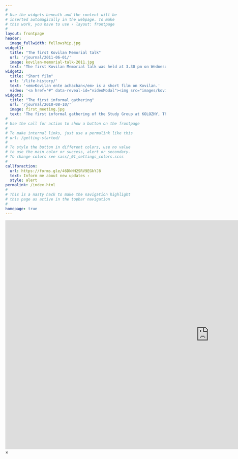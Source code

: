 ```yaml
---
#
# Use the widgets beneath and the content will be
# inserted automagically in the webpage. To make
# this work, you have to use › layout: frontpage
#
layout: frontpage
header:
  image_fullwidth: fellowship.jpg
widget1:
  title: "The first Kovilan Memorial talk"
  url: '/journal/2011-06-01/'
  image: kovilan-memorial-talk-2011.jpg
  text: 'The first Kovilan Memorial talk was held at 3.30 pm on Wednesday, 1-6-2011, at the Kerala Sahitya Akademy Audutorium, in Thrissur, Kerala.'
widget2:
  title: "Short film"
  url: '/life-history/'
  text: '<em>Kovilan ente achachan</em> is a short film on Kovilan.'
  video: '<a href="#" data-reveal-id="videoModal"><img src="images/kovilan-ente-achachan.png" width="302" height="182" alt=""/></a>'
widget3:
  title: "The first informal gathering"
  url: '/journal/2010-08-10/'
  image: first_meeting.jpg
  text: 'The first informal gathering of the Study Group at KOLOZHY, Thamarayur, Guruvayur, Kerala, India. P. Shamsudheen, K. A. Mohandas, Venu Edakkazhiyur, K.V. Subramanian, K.R. Vinayan.'
#
# Use the call for action to show a button on the frontpage
#
# To make internal links, just use a permalink like this
# url: /getting-started/
#
# To style the button in different colors, use no value
# to use the main color or success, alert or secondary.
# To change colors see sass/_01_settings_colors.scss
#
callforaction:
  url: https://forms.gle/46DkNH2SRV9EGkYJ8
  text: Inform me about new updates ›
  style: alert
permalink: /index.html
#
# This is a nasty hack to make the navigation highlight
# this page as active in the topbar navigation
#
homepage: true
---
```


<div id="videoModal" class="reveal-modal large" data-reveal="">
  <div class="flex-video widescreen vimeo" style="display: block;">
    <iframe width="1280" height="720" src="https://www.youtube.com/embed/FT9kLbppNTs" frameborder="0" allowfullscreen></iframe>
  </div>
  <a class="close-reveal-modal">&#215;</a>
</div>
